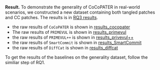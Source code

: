 **Result.** To demonstrate the generality of CoCoPATER in real-world scenarios, we constructed a new dataset containing both tangled patches and CC patches. The results is in [RQ3 results](https://github.com/CCpatchCopalot/COCOPATER/tree/main/RQ3.Generality/results.json).

- the raw results of `CoCoPATER` is shown in [results_cocopater](https://github.com/CCpatchCopalot/COCOPATER/tree/main/RQ3.Generality/results_cocopater)
- The raw results of `PRIMEVUL` is shown in [results_primevul](https://github.com/CCpatchCopalot/COCOPATER/tree/main/RQ3.Generality/results_primevul)
- the raw results of `PRIMEVUL++` is shown in [results_privevul++](https://github.com/CCpatchCopalot/COCOPATER/tree/main/RQ3.Generality/results_privevul++)
- the raw results of `SmartCommit` is shown in [results_SmartCommit](https://github.com/CCpatchCopalot/COCOPATER/tree/main/RQ3.Generality/results_SmartCommit)
- the raw results of `DiffCat` is shown in [results_diffcat](https://github.com/CCpatchCopalot/COCOPATER/tree/main/RQ3.Generality/results_diffcat)

To get the results of the baselines on the generality dataset, follow the similiar step of RQ1.

